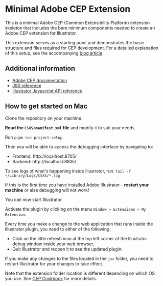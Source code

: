 # Minimal Adobe CEP Extension

This is a minimal Adobe CEP (Common Extensibility Platform) extension skeleton that includes the bare minimum components needed to create an Adobe CEP extension for Illustrator.

This extension serves as a starting point and demonstrates the basic structure and files required for CEP development. For a detailed explanation of this setup, see the accompanying [blog article](PLACEHOLDER_LINK_TO_ARTICLE)

## Additional information

- [Adobe CEP documentation](https://github.com/Adobe-CEP/CEP-Resources/tree/master/CEP_12.x)
- [JSX reference](https://ai-scripting.docsforadobe.dev)
- [Illustrator Javascript API reference](https://yearbook.github.io/esdocs/#/Illustrator/Application)

## How to get started on Mac

Clone the repository on your machine.

**Read the `CSXS/manifest.xml` file** and modify it to suit your needs.

Run `pnpm run project-setup`.

Then you will be able to access the debugging interface by navigating to:

- Frontend: http://localhost:8705/
- Backend: http://localhost:8805/

To see logs of what's happening inside Illustrator, run:
`tail -f ~/Library/Logs/CSXS/*.log`

If this is the first time you have installed Adobe Illustrator - **restart your machine** or else debugging will not work!

You can now start Illustrator.

Activate the plugin by clicking on the menu `Window > Extensions > My Extension`.

Every time you make a change to the web application that runs inside the Illustrator plugin, you need to either of the following:

- Click on the little refresh icon at the top left corner of the Illustrator debug window inside your web browser.
- Quit Illustrator and reopen it to see the updated plugin.

If you make any changes to the files located in the `jsx` folder, you need to restart Illustrator for your changes to take effect.

Note that the extension folder location is different depending on which OS you use. See [CEP Cookbook](https://github.com/Adobe-CEP/CEP-Resources/blob/master/CEP_8.x/Documentation/CEP%208.0%20HTML%20Extension%20Cookbook.md#extension-folders) for more details.
